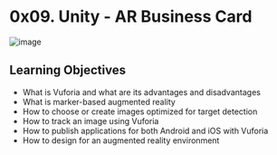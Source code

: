 # 0x09. Unity - AR Business Card

![image](https://user-images.githubusercontent.com/40308494/98712114-b8c62200-233a-11eb-8406-1d3f6baadca5.jpg)

## Learning Objectives

- What is Vuforia and what are its advantages and disadvantages
- What is marker-based augmented reality
- How to choose or create images optimized for target detection
- How to track an image using Vuforia
- How to publish applications for both Android and iOS with Vuforia
- How to design for an augmented reality environment
